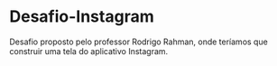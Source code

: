 # Desafio-Instagram
Desafio proposto pelo professor Rodrigo Rahman, onde teríamos que construir uma tela do aplicativo Instagram.
